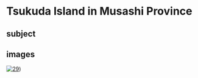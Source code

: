 # Tsukuda Island in Musashi Province

## subject

## images

[![29](https://upload.wikimedia.org/wikipedia/commons/thumb/c/cf/Tsukada_Island_in_the_Musashi_province.jpg/290px-Tsukada_Island_in_the_Musashi_province.jpg)](https://en.wikipedia.org/wiki/File:Tsukada_Island_in_the_Musashi_province.jpg))
